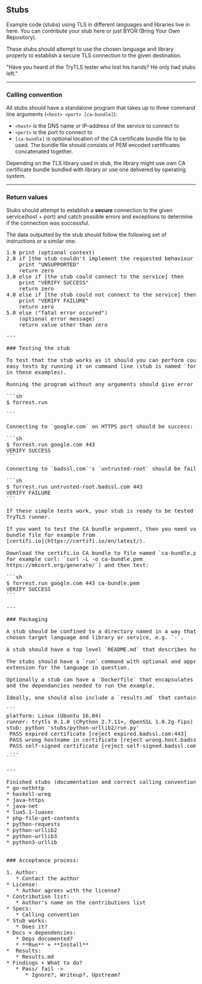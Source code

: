## Stubs

Example code (stubs) using TLS in different languages and libraries live in here.
You can contribute your stub here or just BYOR (Bring Your Own Repository).

These stubs should attempt to use the chosen language and library
properly to establish a secure TLS connection to the given destination.

"Have you heard of the TryTLS tester who lost his hands? He only had stubs left."

---

### Calling convention

All stubs should have a standalone program that takes up to three command
line arguments (`<host> <port> [ca-bundle]`):

 * `<host>` is the DNS name or IP-address of the service to connect to
 * `<port>` is the port to connect to
 * `[ca-bundle]` is optional location of the CA certificate bundle
   file to be used. The bundle file should consists of PEM encoded
   certificates concatenated together.

Depending on the TLS library used in stub, the library might use own
CA certificate bundle bundled with library or use one delivered by
operating system.


---

### Return values

Stubs should attempt to establish a **secure** connection to the given
service(host + port) and catch possible errors and exceptions to determine if the connection was successful.

The data outputted by the stub should follow the following set of instructions or a similar one.

<pre>
1.0 print (optional context)
2.0 if [the stub couldn't implement the requested behaviour (e.g. setting CA certificate bundle)] then
    print "UNSUPPORTED"
    return zero
3.0 else if [the stub could connect to the service] then
    print "VERIFY SUCCESS"
    return zero
4.0 else if [the stub could not connect to the service] then
    print "VERIFY FAILURE"
    return zero
5.0 else ("fatal error occured")
    (optional error message)
    return value other than zero
<pre>
---

### Testing the stub

To test that the stub works as it should you can perform couple of
easy tests by running it on command line (stub is named `forrest.run`
in these examples).

Running the program without any arguments should give error message:

```sh
$ forrest.run
<This should print some kind of (helpful) error message>
```

Connecting to `google.com` on HTTPS port should be success:

```sh
$ forrest.run google.com 443
VERIFY SUCCESS
```

Connecting to `badssl.com`'s `untrusted-root` should be failure:

```sh
$ forrest.run untrusted-root.badssl.com 443
VERIFY FAILURE
```

If these simple tests work, your stub is ready to be tested with
TryTLS runner.

If you want to test the CA bundle argument, then you need valid CA
bundle file for example from
[certifi.io](https://certifi.io/en/latest/).

Download the certifi.io CA bundle to file named `ca-bundle.pem` (with
for example curl: `curl -L -o ca-bundle.pem
https://mkcert.org/generate/`) and then test:

```sh
$ forrest.run google.com 443 ca-bundle.pem
VERIFY SUCCESS
```

---

### Packaging

A stub should be confined to a directory named in a way that describes the
chosen target language and library or service, e.g. `<language>-<library>`.

A stub should have a top level `README.md` that describes how to run the stub.

The stubs should have a `run` command with optional and approriate file
extension for the language in question.

Optionally a stub can have a `Dockerfile` that encapsulates the environment
and the dependancies needed to run the example.

Ideally, one should also include a `results.md` that contains the result of a test run as follows:

```
platform: Linux (Ubuntu 16.04)
runner: trytls 0.1.0 (CPython 2.7.11+, OpenSSL 1.0.2g-fips)
stub: python 'stubs/python-urllib2/run.py'
 PASS expired certificate [reject expired.badssl.com:443]
 PASS wrong hostname in certificate [reject wrong.host.badssl.com:443]
 PASS self-signed certificate [reject self-signed.badssl.com:443]
 ...
```

---

Finished stubs (documentation and correct calling convention):
* go-nethttp
* haskell-wreq
* java-https
* java-net
* lua5.1-luasec
* php-file-get-contents
* python-requests
* python-urllib2
* python-urllib3
* python3-urllib


### Acceptance process:

1. Author:
   * Contact the author
* License:
   * Author agrees with the license?
* Contribution list:
   * Author's name on the contributions list
* Specs:
   * Calling convention
* Stub works:
   * Does it?
* Docs + dependencies:
   * Deps documented?
   * **Run** + **Install**
*  Results:
   * Results.md
* Findings + What to do?
   * Pass/ fail ->
      * Ignore?, Writeup?, Upstream?

